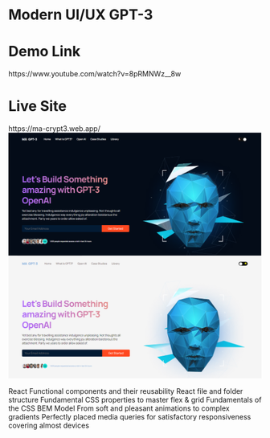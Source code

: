 <h1>Modern UI/UX GPT-3</h1>

<h1>Demo Link</h1>
https://www.youtube.com/watch?v=8pRMNWz__8w

<h1>Live Site</h1>
https://ma-crypt3.web.app/

<img src="https://github.com/muzi-official/MA-GPT3/blob/master/darkMuz.PNG" />

<img src="https://github.com/muzi-official/MA-GPT3/blob/master/lightMuz.PNG" />



React Functional components and their reusability
React file and folder structure
Fundamental CSS properties to master flex & grid
Fundamentals of the CSS BEM Model
From soft and pleasant animations to complex gradients
Perfectly placed media queries for satisfactory responsiveness covering almost devices
